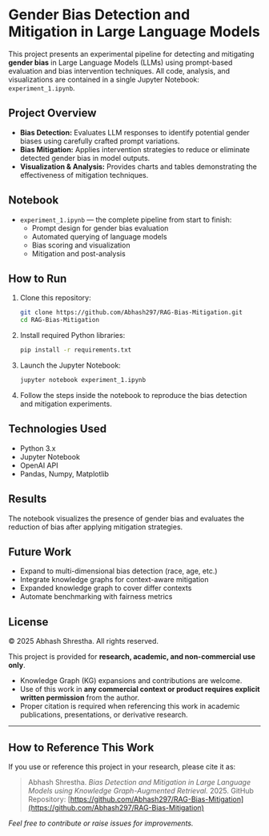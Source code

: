 
# Gender Bias Detection and Mitigation in Large Language Models

This project presents an experimental pipeline for detecting and mitigating **gender bias** in Large Language Models (LLMs) using prompt-based evaluation and bias intervention techniques. All code, analysis, and visualizations are contained in a single Jupyter Notebook: `experiment_1.ipynb`.

##  Project Overview

- **Bias Detection:** Evaluates LLM responses to identify potential gender biases using carefully crafted prompt variations.
- **Bias Mitigation:** Applies intervention strategies to reduce or eliminate detected gender bias in model outputs.
- **Visualization & Analysis:** Provides charts and tables demonstrating the effectiveness of mitigation techniques.

##  Notebook

- `experiment_1.ipynb` — the complete pipeline from start to finish:
  - Prompt design for gender bias evaluation
  - Automated querying of language models
  - Bias scoring and visualization
  - Mitigation and post-analysis

##  How to Run

1. Clone this repository:
   ```bash
   git clone https://github.com/Abhash297/RAG-Bias-Mitigation.git
   cd RAG-Bias-Mitigation
   ```

2. Install required Python libraries:
   ```bash
   pip install -r requirements.txt
   ```

3. Launch the Jupyter Notebook:
   ```bash
   jupyter notebook experiment_1.ipynb
   ```

4. Follow the steps inside the notebook to reproduce the bias detection and mitigation experiments.

##  Technologies Used

- Python 3.x
- Jupyter Notebook
- OpenAI API
- Pandas, Numpy, Matplotlib

##  Results

The notebook visualizes the presence of gender bias and evaluates the reduction of bias after applying mitigation strategies.

##  Future Work

- Expand to multi-dimensional bias detection (race, age, etc.)
- Integrate knowledge graphs for context-aware mitigation
- Expanded knowledge graph to cover differ contexts
- Automate benchmarking with fairness metrics

##  License

© 2025 Abhash Shrestha. All rights reserved.

This project is provided for **research, academic, and non-commercial use only**.

- Knowledge Graph (KG) expansions and contributions are welcome.
- Use of this work in **any commercial context or product requires explicit written permission** from the author.
- Proper citation is required when referencing this work in academic publications, presentations, or derivative research.

---

##  How to Reference This Work

If you use or reference this project in your research, please cite it as:

> Abhash Shrestha. *Bias Detection and Mitigation in Large Language Models using Knowledge Graph-Augmented Retrieval.* 2025. GitHub Repository: [https://github.com/Abhash297/RAG-Bias-Mitigation](https://github.com/Abhash297/RAG-Bias-Mitigation)


*Feel free to contribute or raise issues for improvements.*
